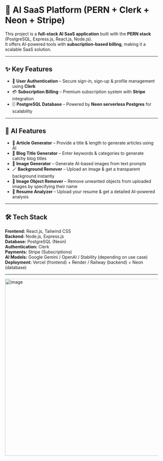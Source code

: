 # 🤖 AI SaaS Platform (PERN + Clerk + Neon + Stripe)

This project is a **full-stack AI SaaS application** built with the **PERN stack** (PostgreSQL, Express.js, React.js, Node.js).  
It offers AI-powered tools with **subscription-based billing**, making it a scalable SaaS solution.  

---

## ✨ Key Features

- 🔐 **User Authentication** – Secure sign-in, sign-up & profile management using **Clerk**  
- 💳 **Subscription Billing** – Premium subscription system with **Stripe** integration  
- 🗄️ **PostgreSQL Database** – Powered by **Neon serverless Postgres** for scalability  

---

## 🤖 AI Features

- 📝 **Article Generator** – Provide a title & length to generate articles using AI  
- 📰 **Blog Title Generator** – Enter keywords & categories to generate catchy blog titles  
- 🎨 **Image Generator** – Generate AI-based images from text prompts  
- 🪄 **Background Remover** – Upload an image & get a transparent background instantly  
- 🧹 **Image Object Remover** – Remove unwanted objects from uploaded images by specifying their name  
- 📄 **Resume Analyzer** – Upload your resume & get a detailed AI-powered analysis  

---

## 🛠️ Tech Stack

**Frontend:** React.js, Tailwind CSS  
**Backend:** Node.js, Express.js  
**Database:** PostgreSQL (Neon)  
**Authentication:** Clerk  
**Payments:** Stripe (Subscriptions)  
**AI Models:** Google Gemini / OpenAI / Stability (depending on use case)  
**Deployment:** Vercel (frontend) + Render / Railway (backend) + Neon (database)  

---

<img width="1351" height="581" alt="image" src="https://github.com/user-attachments/assets/a233bbba-b8ad-40b0-975c-2877c92dfb18" />


